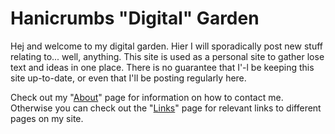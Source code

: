 # Hanicrumbs "Digital" Garden

Hej and welcome to my digital garden. Hier I will sporadically post new stuff relating to... well, anything.
This site is used as a personal site to gather lose text and ideas in one place.
There is no guarantee that I'-l be keeping this site up-to-date, or even that I'll be posting regularly here.

Check out my "[About](about.md)" page for information on how to contact me.
Otherwise you can check out the "[Links](links.md)" page for relevant links to different pages on my site.
